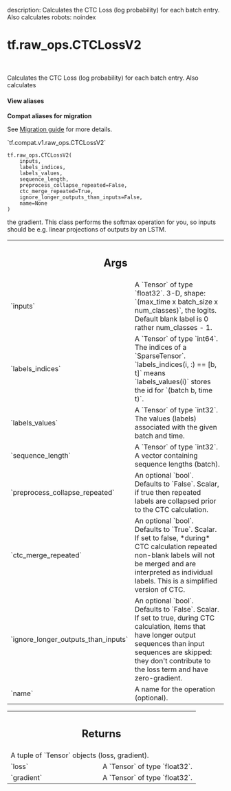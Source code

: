 description: Calculates the CTC Loss (log probability) for each batch entry.  Also calculates
robots: noindex

# tf.raw_ops.CTCLossV2

<!-- Insert buttons and diff -->

<table class="tfo-notebook-buttons tfo-api nocontent" align="left">

</table>



Calculates the CTC Loss (log probability) for each batch entry.  Also calculates

<section class="expandable">
  <h4 class="showalways">View aliases</h4>
  <p>
<b>Compat aliases for migration</b>
<p>See
<a href="https://www.tensorflow.org/guide/migrate">Migration guide</a> for
more details.</p>
<p>`tf.compat.v1.raw_ops.CTCLossV2`</p>
</p>
</section>

<pre class="devsite-click-to-copy prettyprint lang-py tfo-signature-link">
<code>tf.raw_ops.CTCLossV2(
    inputs,
    labels_indices,
    labels_values,
    sequence_length,
    preprocess_collapse_repeated=False,
    ctc_merge_repeated=True,
    ignore_longer_outputs_than_inputs=False,
    name=None
)
</code></pre>



<!-- Placeholder for "Used in" -->

the gradient.  This class performs the softmax operation for you, so inputs
should be e.g. linear projections of outputs by an LSTM.

<!-- Tabular view -->
 <table class="responsive fixed orange">
<colgroup><col width="214px"><col></colgroup>
<tr><th colspan="2"><h2 class="add-link">Args</h2></th></tr>

<tr>
<td>
`inputs`
</td>
<td>
A `Tensor` of type `float32`.
3-D, shape: `(max_time x batch_size x num_classes)`, the logits. Default blank
label is 0 rather num_classes - 1.
</td>
</tr><tr>
<td>
`labels_indices`
</td>
<td>
A `Tensor` of type `int64`.
The indices of a `SparseTensor<int32, 2>`.
`labels_indices(i, :) == [b, t]` means `labels_values(i)` stores the id for
`(batch b, time t)`.
</td>
</tr><tr>
<td>
`labels_values`
</td>
<td>
A `Tensor` of type `int32`.
The values (labels) associated with the given batch and time.
</td>
</tr><tr>
<td>
`sequence_length`
</td>
<td>
A `Tensor` of type `int32`.
A vector containing sequence lengths (batch).
</td>
</tr><tr>
<td>
`preprocess_collapse_repeated`
</td>
<td>
An optional `bool`. Defaults to `False`.
Scalar, if true then repeated labels are
collapsed prior to the CTC calculation.
</td>
</tr><tr>
<td>
`ctc_merge_repeated`
</td>
<td>
An optional `bool`. Defaults to `True`.
Scalar.  If set to false, *during* CTC calculation
repeated non-blank labels will not be merged and are interpreted as
individual labels.  This is a simplified version of CTC.
</td>
</tr><tr>
<td>
`ignore_longer_outputs_than_inputs`
</td>
<td>
An optional `bool`. Defaults to `False`.
Scalar. If set to true, during CTC
calculation, items that have longer output sequences than input sequences
are skipped: they don't contribute to the loss term and have zero-gradient.
</td>
</tr><tr>
<td>
`name`
</td>
<td>
A name for the operation (optional).
</td>
</tr>
</table>



<!-- Tabular view -->
 <table class="responsive fixed orange">
<colgroup><col width="214px"><col></colgroup>
<tr><th colspan="2"><h2 class="add-link">Returns</h2></th></tr>
<tr class="alt">
<td colspan="2">
A tuple of `Tensor` objects (loss, gradient).
</td>
</tr>
<tr>
<td>
`loss`
</td>
<td>
A `Tensor` of type `float32`.
</td>
</tr><tr>
<td>
`gradient`
</td>
<td>
A `Tensor` of type `float32`.
</td>
</tr>
</table>

